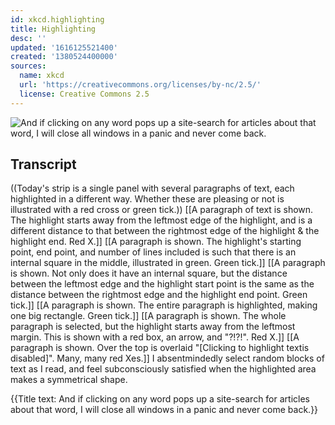 ```yaml
---
id: xkcd.highlighting
title: Highlighting
desc: ''
updated: '1616125521400'
created: '1380524400000'
sources:
  name: xkcd
  url: 'https://creativecommons.org/licenses/by-nc/2.5/'
  license: Creative Commons 2.5
---
```

![And if clicking on any word pops up a site-search for articles about that word, I will close all windows in a panic and never come back.](https://imgs.xkcd.com/comics/hilighting.png)

## Transcript
((Today's strip is a single panel with several paragraphs of text, each highlighted in a different way. Whether these are pleasing or not is illustrated with a red cross or green tick.))
[[A paragraph of text is shown. The highlight starts away from the leftmost edge of the highlight, and is a different distance to that between the rightmost edge of the highlight & the highlight end. Red X.]]
[[A paragraph is shown. The highlight's starting point, end point, and number of lines included is such that there is an internal square in the middle, illustrated in green. Green tick.]]
[[A paragraph is shown. Not only does it have an internal square, but the distance between the leftmost edge and the highlight start point is the same as the distance between the rightmost edge and the highlight end point. Green tick.]]
[[A paragraph is shown. The entire paragraph is highlighted, making one big rectangle. Green tick.]]
[[A paragraph is shown. The whole paragraph is selected, but the highlight starts away from the leftmost margin. This is shown with a red box, an arrow, and "?!?!". Red X.]]
[[A paragraph is shown. Over the top is overlaid "[Clicking to highlight textis disabled]". Many, many red Xes.]]
I absentmindedly select random blocks of text as I read, and feel subconsciously satisfied when the highlighted area makes a symmetrical shape.

{{Title text: And if clicking on any word pops up a site-search for articles about that word, I will close all windows in a panic and never come back.}}

